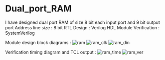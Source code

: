 # Dual_port_RAM
I have designed dual port RAM of size 8 bit each input port and 9 bit output port
Address line size : 8 bit
RTL Design : Verilog HDL
Module Verification : SystemVerilog

Module design block diagrams :
![ram](https://github.com/arpitpaul/Dual_port_RAM/assets/111978808/45130063-c23d-480d-aea9-72ebe2a4c0b2)
![ram_clk](https://github.com/arpitpaul/Dual_port_RAM/assets/111978808/6120cfa8-879c-46f7-a1fb-c24482e67a98)
![ram_din](https://github.com/arpitpaul/Dual_port_RAM/assets/111978808/d18bf082-ea99-4bfe-abf0-455d9bc8f0ea)


Verification timing diagram and TCL output :
![ram_time](https://github.com/arpitpaul/Dual_port_RAM/assets/111978808/efd4aa40-9457-4fa5-8512-318de767053c)
![ram_ver](https://github.com/arpitpaul/Dual_port_RAM/assets/111978808/0c8456da-3e7a-45cb-9ff4-7fcbc7e793d2)

